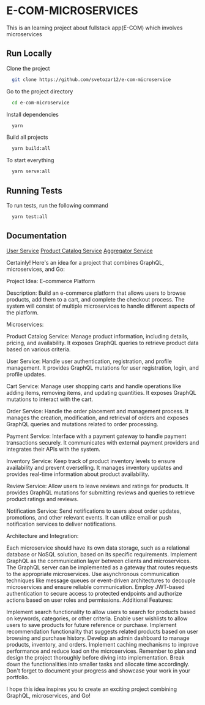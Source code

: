 # E-COM-MICROSERVICES

This is an learning project about fullstack app(E-COM) which involves microservices

## Run Locally

Clone the project

```bash
  git clone https://github.com/svetozar12/e-com-microservice
```

Go to the project directory

```bash
  cd e-com-microservice
```

Install dependencies

```bash
  yarn
```

Build all projects

```bash
  yarn build:all
```

To start everything

```bash
  yarn serve:all
```

## Running Tests

To run tests, run the following command

```bash
  yarn test:all
```

## Documentation

[User Service](./apps/services/user/docs/README.md)
[Product Catalog Service](./apps/services/product-catalog/docs/README.md)
[Aggregator Service](./apps/services/aggregator/docs/README.md)

Certainly! Here's an idea for a project that combines GraphQL, microservices, and Go:

Project Idea: E-commerce Platform

Description: Build an e-commerce platform that allows users to browse products, add them to a cart, and complete the checkout process. The system will consist of multiple microservices to handle different aspects of the platform.

Microservices:

Product Catalog Service: Manage product information, including details, pricing, and availability. It exposes GraphQL queries to retrieve product data based on various criteria.

User Service: Handle user authentication, registration, and profile management. It provides GraphQL mutations for user registration, login, and profile updates.

Cart Service: Manage user shopping carts and handle operations like adding items, removing items, and updating quantities. It exposes GraphQL mutations to interact with the cart.

Order Service: Handle the order placement and management process. It manages the creation, modification, and retrieval of orders and exposes GraphQL queries and mutations related to order processing.

Payment Service: Interface with a payment gateway to handle payment transactions securely. It communicates with external payment providers and integrates their APIs with the system.

Inventory Service: Keep track of product inventory levels to ensure availability and prevent overselling. It manages inventory updates and provides real-time information about product availability.

Review Service: Allow users to leave reviews and ratings for products. It provides GraphQL mutations for submitting reviews and queries to retrieve product ratings and reviews.

Notification Service: Send notifications to users about order updates, promotions, and other relevant events. It can utilize email or push notification services to deliver notifications.

Architecture and Integration:

Each microservice should have its own data storage, such as a relational database or NoSQL solution, based on its specific requirements.
Implement GraphQL as the communication layer between clients and microservices. The GraphQL server can be implemented as a gateway that routes requests to the appropriate microservices.
Use asynchronous communication techniques like message queues or event-driven architectures to decouple microservices and ensure reliable communication.
Employ JWT-based authentication to secure access to protected endpoints and authorize actions based on user roles and permissions.
Additional Features:

Implement search functionality to allow users to search for products based on keywords, categories, or other criteria.
Enable user wishlists to allow users to save products for future reference or purchase.
Implement recommendation functionality that suggests related products based on user browsing and purchase history.
Develop an admin dashboard to manage products, inventory, and orders.
Implement caching mechanisms to improve performance and reduce load on the microservices.
Remember to plan and design the project thoroughly before diving into implementation. Break down the functionalities into smaller tasks and allocate time accordingly. Don't forget to document your progress and showcase your work in your portfolio.

I hope this idea inspires you to create an exciting project combining GraphQL, microservices, and Go!
